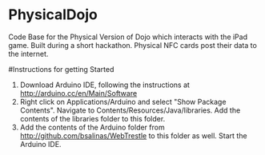 PhysicalDojo
============

Code Base for the Physical Version of Dojo which interacts with the iPad game. Built during a short hackathon. Physical NFC cards post their data to the internet.

#Instructions for getting Started
1. Download Arduino IDE, following the instructions at http://arduino.cc/en/Main/Software
2. Right click on Applications/Arduino and select "Show Package Contents". Navigate to Contents/Resources/Java/libraries.  Add the contents of the libraries folder to this folder.
3. Add the contents of the Arduino folder from http://github.com/bsalinas/WebTrestle to this folder as well.
Start the Arduino IDE.

